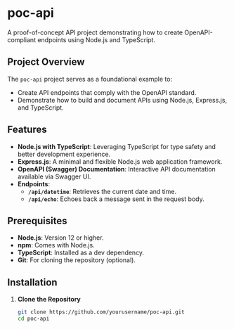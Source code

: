 # **poc-api**

A proof-of-concept API project demonstrating how to create OpenAPI-compliant endpoints using Node.js and TypeScript.

## **Project Overview**

The `poc-api` project serves as a foundational example to:

- Create API endpoints that comply with the OpenAPI standard.
- Demonstrate how to build and document APIs using Node.js, Express.js, and TypeScript.

## **Features**

- **Node.js with TypeScript**: Leveraging TypeScript for type safety and better development experience.
- **Express.js**: A minimal and flexible Node.js web application framework.
- **OpenAPI (Swagger) Documentation**: Interactive API documentation available via Swagger UI.
- **Endpoints**:
  - **`/api/datetime`**: Retrieves the current date and time.
  - **`/api/echo`**: Echoes back a message sent in the request body.

## **Prerequisites**

- **Node.js**: Version 12 or higher.
- **npm**: Comes with Node.js.
- **TypeScript**: Installed as a dev dependency.
- **Git**: For cloning the repository (optional).

## **Installation**

1. **Clone the Repository**

   ```bash
   git clone https://github.com/yourusername/poc-api.git
   cd poc-api
   ```
